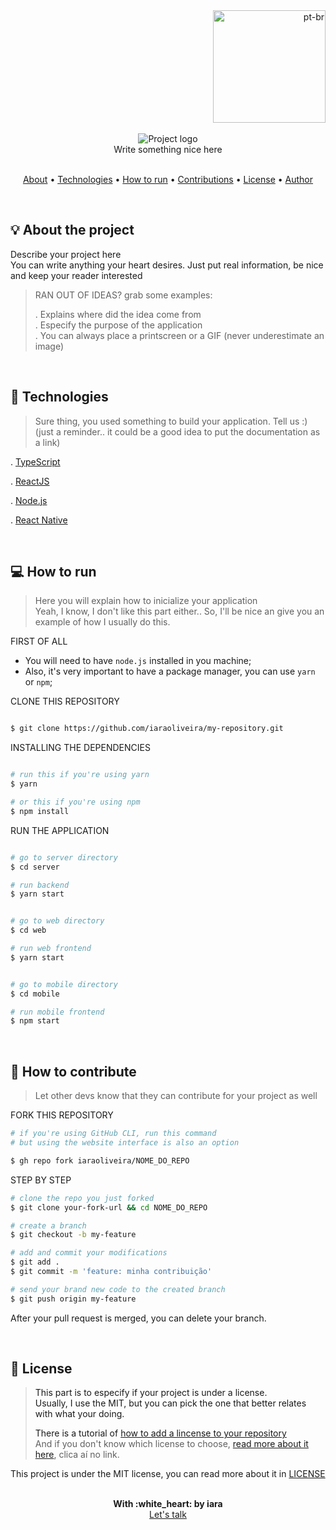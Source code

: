 <div align="right" >
   <a href="./README.pt.md">
    <img src="../.github/lg-button-pt.png" alt="pt-br" width="180px" ></img>
  </a>
</div>
<br/>

<div align="center">
  <img src="../.github/logo.png" alt="Project logo" />
  <br/>
  <span>Write something nice here</span>
</div>


<br/>
<p align="center">
 <a href="#about">About</a>  • 
 <a href="#technologies">Technologies</a>  •  
 <a href="#how-to-run">How to run</a>  •  
 <a href="#contributions">Contributions</a>  •  
 <a href="#license">License</a>  •  
 <a href="#author">Author</a>
</p>

<!-- if this project is under construction, let people know-->
<!-- 
  <br/>
  <p>
    <strong>WARNING:</strong> This project is under contruction.
  </p>
  <br/>
-->

<br/>
<a name="about"/>

## :bulb: About the project

  Describe your project here <br/>
  You can write anything your heart desires. Just put real information, be nice and keep your reader interested
  
   >  RAN OUT OF IDEAS? grab some examples:
   >
   >  . Explains where did the idea come from <br/>
   >  . Especify the purpose of the application<br/>
   >  . You can always place a printscreen or a GIF (never underestimate an image)


<br/>
<a name="technologies"/>

## :rocket: Technologies

   > Sure thing, you used something to build your application. Tell us :) <br/>
   > (just a reminder.. it could be a good idea to put the documentation as a link)

    
  . [TypeScript](https://www.typescriptlang.org/) <br/>

  . [ReactJS](https://reactjs.org/) <br/>

  . [Node.js](https://nodejs.org/en/) <br/>

  . [React Native](https://reactnative.dev/) <br/>


<br/>
<a name="how-to-run"/>

## :computer: How to run


   >  Here you will explain how to inicialize your application <br/>
   >  Yeah, I know, I don't like this part either.. 
   >  So, I'll be nice an give you an example of how I usually do this.


FIRST OF ALL

- You will need to have `node.js` installed in you machine;
- Also, it's very important to have a package manager, you can use `yarn` or `npm`;


CLONE THIS REPOSITORY

```sh

$ git clone https://github.com/iaraoliveira/my-repository.git

```

INSTALLING THE DEPENDENCIES

```sh

# run this if you're using yarn
$ yarn

# or this if you're using npm
$ npm install

```

RUN THE APPLICATION

```sh

# go to server directory
$ cd server

# run backend
$ yarn start

```

```sh

# go to web directory
$ cd web

# run web frontend
$ yarn start

```

```sh

# go to mobile directory
$ cd mobile

# run mobile frontend
$ npm start

```


<br/>
<a name="contributions"/>

## :handshake: How to contribute


   > Let other devs know that they can contribute for your project as well

FORK THIS REPOSITORY

```bash
# if you're using GitHub CLI, run this command
# but using the website interface is also an option

$ gh repo fork iaraoliveira/NOME_DO_REPO
```

STEP BY STEP

```bash
# clone the repo you just forked
$ git clone your-fork-url && cd NOME_DO_REPO

# create a branch
$ git checkout -b my-feature

# add and commit your modifications
$ git add .
$ git commit -m 'feature: minha contribuição'

# send your brand new code to the created branch
$ git push origin my-feature
```

After your pull request is merged, you can delete your branch.


<br/>
<a name="license"/>

## :notebook_with_decorative_cover: License

   > This part is to especify if your project is under a license. <br/>
   > Usually, I use the MIT, but you can pick the one that better relates with what your doing. <br/>
   >
   > There is a tutorial of [how to add a lincense to your repository](https://docs.github.com/pt/github/building-a-strong-community/adding-a-license-to-a-repository)<br/>
   > And if you don't know which license to choose, [read more about it here](https://docs.github.com/pt/github/creating-cloning-and-archiving-repositories/licensing-a-repository), clica aí no link. <br/>

This project is under the MIT license, you can read more about it in [LICENSE](../LICENSE)


<br/>
<a name="author"/>

<div align='center'>
  <strong>With :white_heart: by iara</strong>
  <br/>
  <a href="https://www.linkedin.com/in/iara/">Let's talk</a>
</div>
